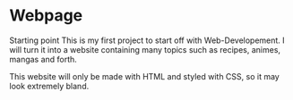 # Webpage
Starting point
This is my first project to start off with Web-Developement.
I will turn it into a website containing many topics such as recipes, animes, mangas and forth.

This website will only be made with HTML and styled with CSS, so it may look extremely bland.